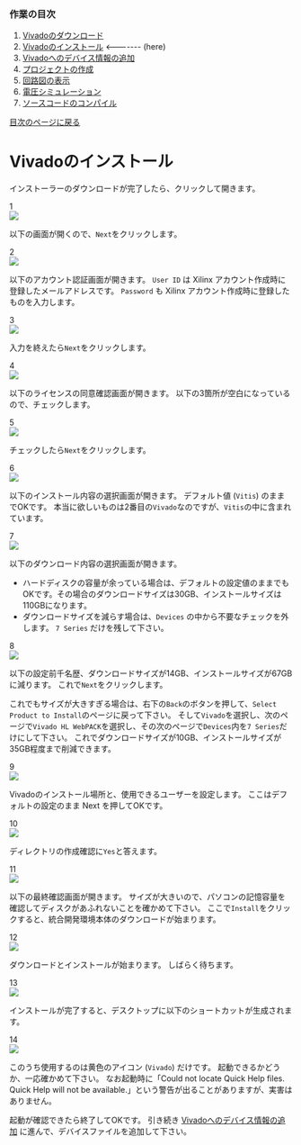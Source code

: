 ### 作業の目次

1. [Vivadoのダウンロード](../download/index.md)
2. [Vivadoのインストール](../install/index.md) <------- (here)
3. [Vivadoへのデバイス情報の追加](../board/index.md)
4. [プロジェクトの作成](../project/index.md)
5. [回路図の表示](../schematic/index.md)
6. [電圧シミュレーション](../wave/index.md)
7. [ソースコードのコンパイル](../compile/index.md)

[目次のページに戻る](../howto/index.md)

# Vivadoのインストール

インストーラーのダウンロードが完了したら、クリックして開きます。

1  
![ ](install_001.png)

以下の画面が開くので、`Next`をクリックします。

2  
![ ](install_002.png)

以下のアカウント認証画面が開きます。
`User ID` は Xilinx アカウント作成時に登録したメールアドレスです。
`Password` も Xilinx アカウント作成時に登録したものを入力します。

3  
![ ](install_003.png)

入力を終えたら`Next`をクリックします。

4  
![ ](install_004.png)

以下のライセンスの同意確認画面が開きます。
以下の3箇所が空白になっているので、チェックします。

5  
![ ](install_005.png)

チェックしたら`Next`をクリックします。

6  
![ ](install_006.png)

以下のインストール内容の選択画面が開きます。
デフォルト値 (`Vitis`) のままでOKです。
本当に欲しいものは2番目の`Vivado`なのですが、`Vitis`の中に含まれています。

7  
![ ](install_007.png)

以下のダウンロード内容の選択画面が開きます。

* ハードディスクの容量が余っている場合は、デフォルトの設定値のままでもOKです。その場合のダウンロードサイズは30GB、インストールサイズは110GBになります。
* ダウンロードサイズを減らす場合は、`Devices` の中から不要なチェックを外します。 `7 Series` だけを残して下さい。

8  
![ ](install_008.png)

以下の設定前千名歴、ダウンロードサイズが14GB、インストールサイズが67GBに減ります。
これで`Next`をクリックします。

これでもサイズが大きすぎる場合は、右下の`Back`のボタンを押して、`Select Product to Install`のページに戻って下さい。
そして`Vivado`を選択し、次のページで`Vivado HL WebPACK`を選択し、その次のページで`Devices`内を`7 Series`だけにして下さい。
これでダウンロードサイズが10GB、インストールサイズが35GB程度まで削減できます。

9  
![ ](install_009.png)

Vivadoのインストール場所と、使用できるユーザーを設定します。
ここはデフォルトの設定のまま Next を押してOKです。

10  
![ ](install_010.png)

ディレクトリの作成確認に`Yes`と答えます。

11  
![ ](install_011.png)

以下の最終確認画面が開きます。
サイズが大きいので、パソコンの記憶容量を確認してディスクがあふれないことを確かめて下さい。
ここで`Install`をクリックすると、統合開発環境本体のダウンロードが始まります。

12  
![ ](install_012.png)

ダウンロードとインストールが始まります。
しばらく待ちます。

13  
![ ](install_013.png)

インストールが完了すると、デスクトップに以下のショートカットが生成されます。

14  
![ ](install_014.png)

このうち使用するのは黄色のアイコン (`Vivado`) だけです。
起動できるかどうか、一応確かめて下さい。
なお起動時に「Could not locate Quick Help files. Quick Help will not be available.」という警告が出ることがありますが、実害はありません。

起動が確認できたら終了してOKです。
引き続き
[Vivadoへのデバイス情報の追加](../board/index.md)
に進んで、デバイスファイルを追加して下さい。
